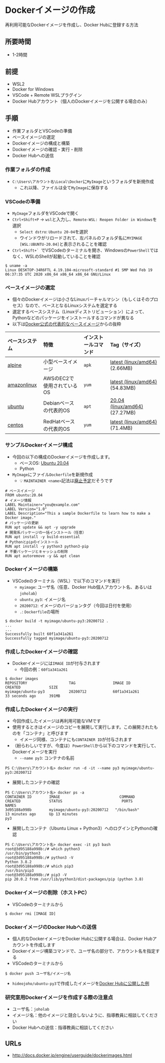 # Dockerイメージの作成

再利用可能なDockerイメージを作成し、Docker Hubに登録する方法

## 所要時間

- 1-2時間

## 前提

- WSL2
- Docker for Windows
- VSCode + Remote WSLプラグイン
- Docker Hubアカウント（個人のDockerイメージを公開する場合のみ）

## 手順

- 作業フォルダとVSCodeの準備
- ベースイメージの選定
- Dockerイメージの構成と構築
- Dockerイメージの確認・実行・削除
- Docker Hubへの送信

### 作業フォルダの作成

- `C:\Users\アカウント名\Local\Docker`に`MyImage`というフォルダを新規作成
  - これ以降、ファイルは全て`MyImage`に保存する
  
### VSCodeの準備

- `MyImage`フォルダをVSCodeで開く
- `Ctrl+Shift+P` → `wsl`と入力し、`Remote-WSL: Reopen Folder in Windows`を選択
  - `Select dstro`: `Ubuntu 20-04`を選択
  - ウインドウがリロードされて、左パネルのフォルダ名に`MYIMAGE [WSL:UBUNTU-20.04]`と表示されることを確認
- ``Ctrl+Shift+` ``でVSCodeのターミナルを開き、Windowsの`PowerShell`ではなく、WSLのShellが起動していることを確認

```
$ uname -a
Linux DESKTOP-34R6FTL 4.19.104-microsoft-standard #1 SMP Wed Feb 19 06:37:35 UTC 2020 x86_64 x86_64 x86_64 GNU/Linux
```

### ベースイメージの選定

- 個々のDockerイメージは小さなLinuxバーチャルマシン（もしくはそのプロセス）なので、ベースとなるLinuxシステムを選定する
- 選定するベースシステム（Linuxディストリビューション）によって、Pythonなどのパッケージをインストールするコマンドが異なる
- 以下は[Docker公式の代表的なベースイメージ](https://hub.docker.com/search?q=&type=image&image_filter=official&category=os)からの抜粋

|ベースシステム|特徴|インストールコマンド|Tag（サイズ）|
|:--|:--|:--|:--|
|[alpine](https://hub.docker.com/_/alpine)|小型ベースイメージ|`apk`|[latest (linux/amd64)](https://hub.docker.com/_/alpine?tab=tags&name=latest) (2.66MB)|
|[amazonlinux](https://hub.docker.com/_/amazonlinux)|AWSのEC2で使用されているOS|`yum`|[latest (linux/amd64)](https://hub.docker.com/_/amazonlinux?tab=tags&page=1&name=latest) (54.83MB)|
|[ubuntu](https://hub.docker.com/_/ubuntu)|Debianベースの代表的OS|`apt`|[20.04 (linux/amd64)](https://hub.docker.com/_/ubuntu?tab=tags&name=20.04) (27.27MB)|
|[centos](https://hub.docker.com/_/centos)|RedHatベースの代表的OS|`yum`|[latest (linux/amd64)](https://hub.docker.com/_/centos?tab=tags&page=1&name=centos8) (71.4MB)|

### サンプルDockerイメージ構成

- 今回の以下の構成のDockerイメージを作成します。
  - ベースOS: [Ubuntu 20.04](https://hub.docker.com/_/ubuntu?tab=tags&name=20.04)
  - Python
- `MyImage`にファイル`Dockerfile`を新規作成
  - :bulb: `MAINTAINER <name>`記法は[廃止予定](http://docs.docker.jp/engine/reference/builder.html#maintainer)だそうです

```
# ベースイメージ
FROM ubuntu:20.04
# イメージ情報
LABEL Maintainer="you@example.com"
LABEL Version="1.0"
LABEL Description="This a sample Dockerfile to learn how to make a Docker image."
# パッケージの更新
RUN apt update && apt -y upgrade
# 開発系パッケージの一括インストール（任意）
RUN apt install -y build-essential
# Pythonとpipのインストール
RUN apt install -y python3 python3-pip
# 不要パッケージとキャッシュの削除
RUN apt autoremove -y && apt clean
```

### Dockerイメージの構築

- VSCodeのターミナル（WSL）で以下のコマンドを実行
  - `myimage`: ユーザ名（任意、Docker Hub個人アカウント名、あるいは`joholab`）
  - `ubuntu_py3`: イメージ名
  - `20200712`: イメージのバージョンタグ（今回は日付を使用）
  - `.`: `Dockerfile`の場所

```
$ docker build -t myimage/ubuntu-py3:20200712 .
...
...
Successfully built 60f1a341a261
Successfully tagged myimage/ubuntu-py3:20200712
```

### 作成したDockerイメージの確認

- Dockerイメージには`IMAGE ID`が付与されます
  - 今回の例：`60f1a341a261`

```
$ docker images
REPOSITORY                   TAG                 IMAGE ID            CREATED             SIZE
myimage/ubuntu-py3           20200712            60f1a341a261        33 seconds ago      391MB
```

### 作成したDockerイメージの実行

- 今回作成したイメージは再利用可能なVMです
- 使用するときはイメージのコピーを展開して実行します。この展開されたものを「コンテナ」と呼びます
  - イメージ同様、コンテナにも`CONTAINER ID`が付与されます
- （紛らわしいですが、今度は）`PowerShell`から以下のコマンドを実行して、Dockerイメージを実行
  - `--name py3`: コンテナの名前

```
PS C:\Users\アカウント名> docker run -d -it --name py3 myimage/ubuntu-py3:20200712
```

- 展開したコンテナの確認

```
PS C:\Users\アカウント名> docker ps -a
CONTAINER ID        IMAGE                           COMMAND                  CREATED             STATUS                           PORTS               NAMES
3d95188a998b        myimage/ubuntu-py3:20200712   "/bin/bash"              13 minutes ago      Up 13 minutes                                        py3
```

- 展開したコンテナ（Ubuntu Linux + Python3）へのログインとPythonの確認

```
PS C:\Users\アカウント名> docker exec -it py3 bash
root@3d95188a998b:/# which python3
/usr/bin/python3
root@3d95188a998b:/# python3 -V
Python 3.8.2
root@3d95188a998b:/# which pip3
/usr/bin/pip3
root@3d95188a998b:/# pip3 -V
pip 20.0.2 from /usr/lib/python3/dist-packages/pip (python 3.8)
```

### Dockerイメージの削除（ホストPC）

- VSCodeのターミナルから

```
$ docker rmi [IMAGE ID]
```

### DockerイメージのDocker Hubへの送信

- 個人的なDockerイメージをDocker Hubに公開する場合は、Docker Hubアカウントを作成します
- Dockerイメージ構築コマンドで、ユーザ名の部分で、アカウント名を指定する
- VSCodeのターミナルから

```
$ docker push ユーザ名/イメージ名
```

- `hideojoho/ubuntu-py3`で作成したイメージを[Docker Hubに公開した例](https://hub.docker.com/repository/docker/hideojoho/ubuntu-py3)

### 研究室用Dockerイメージを作成する際の注意点

- ユーザ名：`joholab`
- イメージ名：他のイメージと競合しないように、指導教員に相談してください
- Docker Hubへの送信：指導教員に相談してください

## URLs

- http://docs.docker.jp/engine/userguide/dockerimages.html
